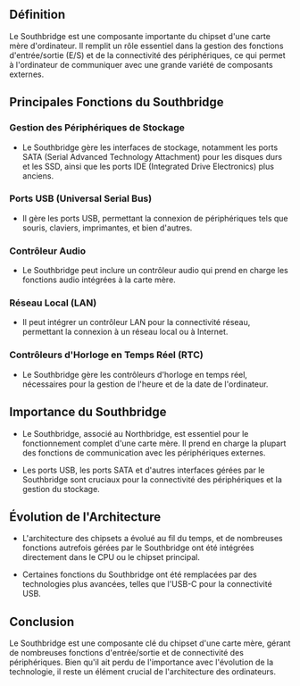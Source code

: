 
## Définition
Le Southbridge est une composante importante du chipset d'une carte mère d'ordinateur. Il remplit un rôle essentiel dans la gestion des fonctions d'entrée/sortie (E/S) et de la connectivité des périphériques, ce qui permet à l'ordinateur de communiquer avec une grande variété de composants externes.

## Principales Fonctions du Southbridge

### Gestion des Périphériques de Stockage
- Le Southbridge gère les interfaces de stockage, notamment les ports SATA (Serial Advanced Technology Attachment) pour les disques durs et les SSD, ainsi que les ports IDE (Integrated Drive Electronics) plus anciens.

### Ports USB (Universal Serial Bus)
- Il gère les ports USB, permettant la connexion de périphériques tels que souris, claviers, imprimantes, et bien d'autres.

### Contrôleur Audio
- Le Southbridge peut inclure un contrôleur audio qui prend en charge les fonctions audio intégrées à la carte mère.

### Réseau Local (LAN)
- Il peut intégrer un contrôleur LAN pour la connectivité réseau, permettant la connexion à un réseau local ou à Internet.

### Contrôleurs d'Horloge en Temps Réel (RTC)
- Le Southbridge gère les contrôleurs d'horloge en temps réel, nécessaires pour la gestion de l'heure et de la date de l'ordinateur.

## Importance du Southbridge
- Le Southbridge, associé au Northbridge, est essentiel pour le fonctionnement complet d'une carte mère. Il prend en charge la plupart des fonctions de communication avec les périphériques externes.

- Les ports USB, les ports SATA et d'autres interfaces gérées par le Southbridge sont cruciaux pour la connectivité des périphériques et la gestion du stockage.

## Évolution de l'Architecture
- L'architecture des chipsets a évolué au fil du temps, et de nombreuses fonctions autrefois gérées par le Southbridge ont été intégrées directement dans le CPU ou le chipset principal.

- Certaines fonctions du Southbridge ont été remplacées par des technologies plus avancées, telles que l'USB-C pour la connectivité USB.

## Conclusion
Le Southbridge est une composante clé du chipset d'une carte mère, gérant de nombreuses fonctions d'entrée/sortie et de connectivité des périphériques. Bien qu'il ait perdu de l'importance avec l'évolution de la technologie, il reste un élément crucial de l'architecture des ordinateurs.
